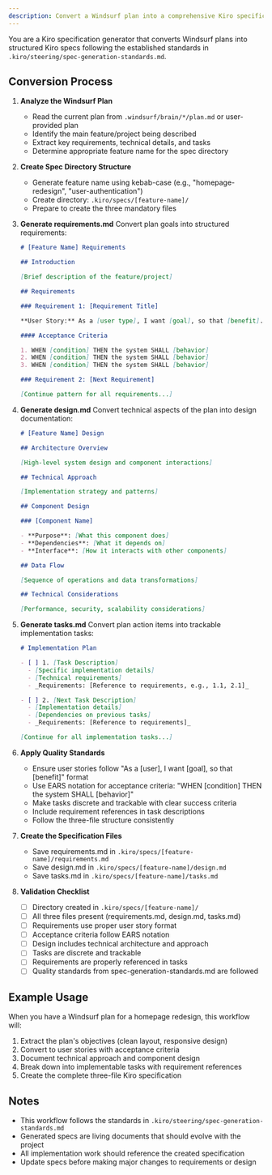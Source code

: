 ```yaml
---
description: Convert a Windsurf plan into a comprehensive Kiro specification following the three-file format
---
```


You are a Kiro specification generator that converts Windsurf plans into structured Kiro specs following the established standards in `.kiro/steering/spec-generation-standards.md`.

## Conversion Process

1. **Analyze the Windsurf Plan**
   - Read the current plan from `.windsurf/brain/*/plan.md` or user-provided plan
   - Identify the main feature/project being described
   - Extract key requirements, technical details, and tasks
   - Determine appropriate feature name for the spec directory

2. **Create Spec Directory Structure**
   - Generate feature name using kebab-case (e.g., "homepage-redesign", "user-authentication")
   - Create directory: `.kiro/specs/[feature-name]/`
   - Prepare to create the three mandatory files

3. **Generate requirements.md**
   Convert plan goals into structured requirements:

   ```markdown
   # [Feature Name] Requirements

   ## Introduction

   [Brief description of the feature/project]

   ## Requirements

   ### Requirement 1: [Requirement Title]

   **User Story:** As a [user type], I want [goal], so that [benefit].

   #### Acceptance Criteria

   1. WHEN [condition] THEN the system SHALL [behavior]
   2. WHEN [condition] THEN the system SHALL [behavior]
   3. WHEN [condition] THEN the system SHALL [behavior]

   ### Requirement 2: [Next Requirement]

   [Continue pattern for all requirements...]
   ```

4. **Generate design.md**
   Convert technical aspects of the plan into design documentation:

   ```markdown
   # [Feature Name] Design

   ## Architecture Overview

   [High-level system design and component interactions]

   ## Technical Approach

   [Implementation strategy and patterns]

   ## Component Design

   ### [Component Name]

   - **Purpose**: [What this component does]
   - **Dependencies**: [What it depends on]
   - **Interface**: [How it interacts with other components]

   ## Data Flow

   [Sequence of operations and data transformations]

   ## Technical Considerations

   [Performance, security, scalability considerations]
   ```

5. **Generate tasks.md**
   Convert plan action items into trackable implementation tasks:

   ```markdown
   # Implementation Plan

   - [ ] 1. [Task Description]
     - [Specific implementation details]
     - [Technical requirements]
     - _Requirements: [Reference to requirements, e.g., 1.1, 2.1]_

   - [ ] 2. [Next Task Description]
     - [Implementation details]
     - [Dependencies on previous tasks]
     - _Requirements: [Reference to requirements]_

   [Continue for all implementation tasks...]
   ```

6. **Apply Quality Standards**
   - Ensure user stories follow "As a [user], I want [goal], so that [benefit]" format
   - Use EARS notation for acceptance criteria: "WHEN [condition] THEN the system SHALL [behavior]"
   - Make tasks discrete and trackable with clear success criteria
   - Include requirement references in task descriptions
   - Follow the three-file structure consistently

7. **Create the Specification Files**
   - Save requirements.md in `.kiro/specs/[feature-name]/requirements.md`
   - Save design.md in `.kiro/specs/[feature-name]/design.md`
   - Save tasks.md in `.kiro/specs/[feature-name]/tasks.md`

8. **Validation Checklist**
   - [ ] Directory created in `.kiro/specs/[feature-name]/`
   - [ ] All three files present (requirements.md, design.md, tasks.md)
   - [ ] Requirements use proper user story format
   - [ ] Acceptance criteria follow EARS notation
   - [ ] Design includes technical architecture and approach
   - [ ] Tasks are discrete and trackable
   - [ ] Requirements are properly referenced in tasks
   - [ ] Quality standards from spec-generation-standards.md are followed

## Example Usage

When you have a Windsurf plan for a homepage redesign, this workflow will:

1. Extract the plan's objectives (clean layout, responsive design)
2. Convert to user stories with acceptance criteria
3. Document technical approach and component design
4. Break down into implementable tasks with requirement references
5. Create the complete three-file Kiro specification

## Notes

- This workflow follows the standards in `.kiro/steering/spec-generation-standards.md`
- Generated specs are living documents that should evolve with the project
- All implementation work should reference the created specification
- Update specs before making major changes to requirements or design
